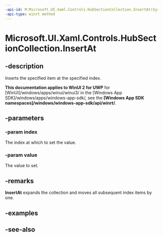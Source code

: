 ```yaml
---
-api-id: M:Microsoft.UI.Xaml.Controls.HubSectionCollection.InsertAt(System.UInt32,Microsoft.UI.Xaml.Controls.HubSection)
-api-type: winrt method
---
```


<!-- Method syntax
public void InsertAt(System.UInt32 index, Windows.UI.Xaml.Controls.HubSection value)
-->

# Microsoft.UI.Xaml.Controls.HubSectionCollection.InsertAt

## -description
Inserts the specified item at the specified index.

**This documentation applies to WinUI 2 for UWP** for [WinUI]/windows/apps/winui/winui3/ in the [Windows App SDK]/windows/apps/windows-app-sdk/, see the **[Windows App SDK namespaces]/windows/windows-app-sdk/api/winrt/**.

## -parameters
### -param index
The index at which to set the value.

### -param value
The value to set.

## -remarks
**InsertAt** expands the collection and moves all subsequent index items by one.

## -examples

## -see-also
